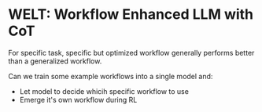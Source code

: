 # WELT: Workflow Enhanced LLM with CoT

For specific task, specific but optimized workflow generally performs better than a generalized workflow.

Can we train some example workflows into a single model and:
- Let model to decide whicih specific workflow to use
- Emerge it's own workflow during RL
